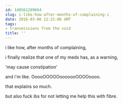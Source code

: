 ```yaml
---
id: 140561289664
slug: i-like-how-after-months-of-complaining-i
date: 2016-03-06 12:21:06 GMT
tags:
- transmissions from the void
title: ''
---
```


i like how, after months of complaining,

i finally realize that one of my meds has, as a warning,

'may cause constipation'

and i'm like. OoooOOOOOooooooOOOOoooo.

that explains so much. 

but also fuck ibs for not letting me help this with fibre.